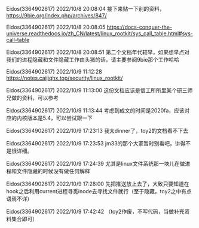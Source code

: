 Eidos(3364902617) 2022/10/8 20:08:04
接下来贴一下别的资料，https://9bie.org/index.php/archives/847/

Eidos(3364902617) 2022/10/8 20:08:05
https://docs-conquer-the-universe.readthedocs.io/zh_CN/latest/linux_rootkit/sys_call_table.html#sys-call-table

Eidos(3364902617) 2022/10/8 20:08:51
第二个文档年代较早，如果想早点对我们的进程隐藏和文件隐藏工作由头猪的话，请主要参阅9bie那个工作哈哈

Eidos(3364902617) 2022/10/9 11:12:28
https://notes.caijiqhx.top/security/linux_rootkit/

Eidos(3364902617) 2022/10/9 11:13:00
这份文档应该是信工所所里某个研三师兄做的资料，可以参考

Eidos(3364902617) 2022/10/9 11:13:44
考虑到成文的时间是2020fa，应该对应的内核版本是5.4，可以尝试跟一下

Eidos(3364902617) 2022/10/9 17:23:13
我太dinner了，toy2的文档看不下去

Eidos(3364902617) 2022/10/9 17:23:53
jm33的那个大家暂时别看吧，讲得不是很详细。

Eidos(3364902617) 2022/10/9 17:24:39
尤其是linux文件系统那一块儿在做进程和文件隐藏的时候没有做任何解释

Eidos(3364902617) 2022/10/9 17:28:00
先把推送放上去了，大致只要知道在hook之后利用current进程寻觅inode去寻找文件就行（至于隐藏，toy2之中有点语焉不详）

Eidos(3364902617) 2022/10/9 17:42:42
（toy2作废，不写代码，当做补充资料集合即可）

